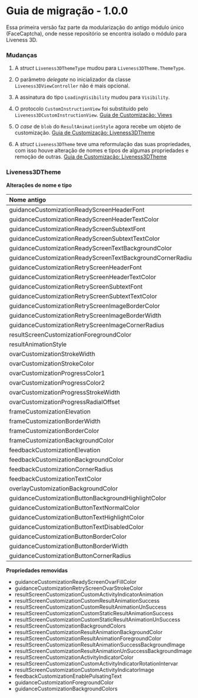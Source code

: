 # Guia de migração - 1.0.0
Essa primeira versão faz parte da modularização do antigo módulo único (FaceCaptcha), onde nesse repositório se encontra isolado o módulo para Liveness 3D.

### Mudanças

1. A _struct_ `Liveness3DThemeType` mudou para `Liveness3DTheme.ThemeType`.

2. O parâmetro _delegate_ no inicializador da classe `Liveness3DViewController` não é mais opcional.

3. A assinatura do tipo ``LoadingVisibility`` mudou para ``Visibility``.

4. O protocolo `CustomInstructionView` foi substituído pelo `Liveness3DCustomInstructionView`. [Guia de Customização: Views](https://devcenter.certiface.io/docs/customizacao-liveness3d-ios#1-tela-de-instruções)

5. O _case_ de `blob` do ``ResultAnimationStyle`` agora recebe um objeto de customização. [Guia de Customização: Liveness3DTheme](https://devcenter.certiface.io/docs/customizacao-liveness3d-ios)

6. A _struct_ `Liveness3DTheme` teve uma reformulação das suas propriedades, com isso houve alteração de nomes e tipos de algumas propriedades e remoção de outras. [Guia de Customização: Liveness3DTheme](https://devcenter.certiface.io/docs/customizacao-liveness3d-ios)

### Liveness3DTheme

**Alterações de nome e tipo**

| **Nome antigo**                                            | **Novo nome**                                      | **Novo Tipo**     |
| :--------------------------------------------------------- | :------------------------------------------------- | :---------------- |
| guidanceCustomizationReadyScreenHeaderFont                 | readyScreenCustomizationHeaderFont                 | ***               |
| guidanceCustomizationReadyScreenHeaderTextColor            | readyScreenCustomizationHeaderTextColor            | UIColor           |
| guidanceCustomizationReadyScreenSubtextFont                | readyScreenCustomizationSubtextFont                | ***               |
| guidanceCustomizationReadyScreenSubtextTextColor           | readyScreenCustomizationSubtextTextColor           | UIColor           |
| guidanceCustomizationReadyScreenTextBackgroundColor        | readyScreenCustomizationTextBackgroundColor        | ***               |
| guidanceCustomizationReadyScreenTextBackgroundCornerRadius | readyScreenCustomizationTextBackgroundCornerRadius | Int32             |
| guidanceCustomizationRetryScreenHeaderFont                 | retryScreenCustomizationHeaderFont                 | ***               |
| guidanceCustomizationRetryScreenHeaderTextColor            | retryScreenCustomizationHeaderTextColor            | UIColor           |
| guidanceCustomizationRetryScreenSubtextFont                | retryScreenCustomizationSubtextFont                | ***               |
| guidanceCustomizationRetryScreenSubtextTextColor           | retryScreenCustomizationSubtextTextColor           | UIColor           |
| guidanceCustomizationRetryScreenImageBorderColor           | retryScreenCustomizationImageBorderColor           | ***               |
| guidanceCustomizationRetryScreenImageBorderWidth           | retryScreenCustomizationImageBorderWidth           | Int32             |
| guidanceCustomizationRetryScreenImageCornerRadius          | retryScreenCustomizationImageCornerRadius          | Int32             |
| resultScreenCustomizationForegroundColor                   | resultScreenCustomizationTextColor                 | UIColor           |
| resultAnimationStyle                                       | resultScreenCustomizationAnimationStyle            | ***               |
| ovarCustomizationStrokeWidth                               | ovalCustomizationStrokeWidth                       | Int32             |
| ovarCustomizationStrokeColor                               | ovalCustomizationStrokeColor                       | ***               |
| ovarCustomizationProgressColor1                            | ovalCustomizationProgressColor1                    | ***               |
| ovarCustomizationProgressColor2                            | ovalCustomizationProgressColor2                    | ***               |
| ovarCustomizationProgressStrokeWidth                       | ovalCustomizationProgressStrokeWidth               | Int32             |
| ovarCustomizationProgressRadialOffset                      | ovalCustomizationProgressRadialOffset              | Int32             |
| frameCustomizationElevation                                | frameCustomizationShadow                           | Liveness3DShadow? |
| frameCustomizationBorderWidth                              | ***                                                | Int32             |
| frameCustomizationBorderColor                              | ***                                                | UIColor           |
| frameCustomizationBackgroundColor                          | ***                                                | UIColor           |
| feedbackCustomizationElevation                             | feedbackCustomizationShadow                        | Liveness3DShadow? |
| feedbackCustomizationBackgroundColor                       | ***                                                | UIColor           |
| feedbackCustomizationCornerRadius                          | ***                                                | Int32             |
| feedbackCustomizationTextColor                             | ***                                                | UIColor           |
| overlayCustomizationBackgroundColor                        | ***                                                | UIColor           |
| guidanceCustomizationButtonBackgroundHighlightColor        | ***                                                | UIColor           |
| guidanceCustomizationButtonTextNormalColor                 | ***                                                | UIColor           |
| guidanceCustomizationButtonTextHighlightColor              | ***                                                | UIColor           |
| guidanceCustomizationButtonTextDisabledColor               | ***                                                | UIColor           |
| guidanceCustomizationButtonBorderColor                     | ***                                                | UIColor           |
| guidanceCustomizationButtonBorderWidth                     | ***                                                | Int32             |
| guidanceCustomizationButtonCornerRadius                    | ***                                                | Int32             |

**Propriedades removidas**

- guidanceCustomizationReadyScreenOvarFillColor
- guidanceCustomizationRetryScreenOvarStrokeColor
- resultScreenCustomizationCustomActivityIndicatorAnimation
- resultScreenCustomizationCustomResultAnimationSuccess
- resultScreenCustomizationCustomResultAnimationUnSuccess
- resultScreenCustomizationCustomStaticResultAnimationSuccess
- resultScreenCustomizationCustomStaticResultAnimationUnSuccess
- resultScreenCustomizationBackgroundColors
- resultScreenCustomizationResultAnimationBackgroundColor
- resultScreenCustomizationResultAnimationForegroundColor
- resultScreenCustomizationResultAnimationSuccessBackgroundImage
- resultScreenCustomizationResultAnimationUnSuccessBackgroundImage
- resultScreenCustomizationActivityIndicatorColor
- resultScreenCustomizationCustomActivityIndicatorRotationIntervar
- resultScreenCustomizationCustomActivityIndicatorImage
- feedbackCustomizationEnablePulsatingText
- guidanceCustomizationForegroundColor
- guidanceCustomizationBackgroundColors  
